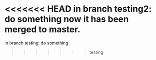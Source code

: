 <<<<<<< HEAD
in branch testing2: do something
now it has been merged to master.
=======
in branch testing: do something

>>>>>>> testing
